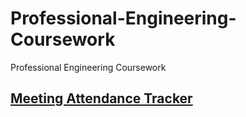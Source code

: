 # Professional-Engineering-Coursework
Professional Engineering Coursework

## [Meeting Attendance Tracker](https://docs.google.com/spreadsheets/d/1NAkugcr3ek_vwd7HyQm--RTDRGX0rNLopGgaFsVui4M/edit?usp=sharing "Attendance Tracker")
